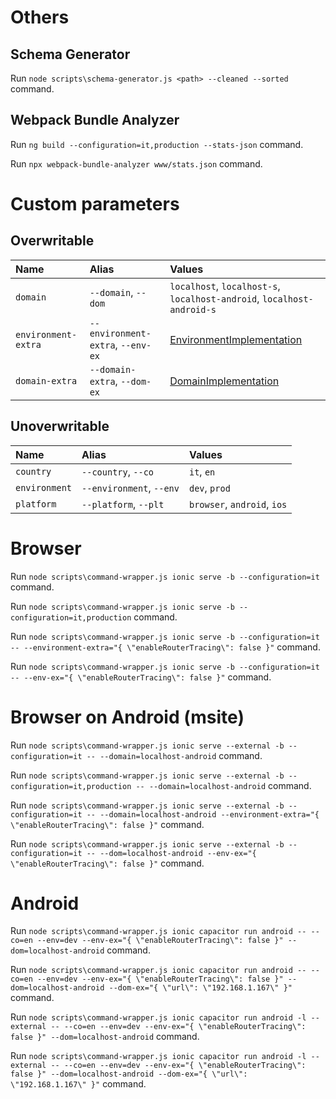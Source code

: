 # Others

## Schema Generator

Run `node scripts\schema-generator.js <path> --cleaned --sorted` command.

## Webpack Bundle Analyzer

Run `ng build --configuration=it,production --stats-json` command.

Run `npx webpack-bundle-analyzer www/stats.json` command.


# Custom parameters

## Overwritable

| Name                | Alias                             | Values                                                                                                |
|:--------------------|:----------------------------------|:------------------------------------------------------------------------------------------------------|
| `domain`            | `--domain`, `--dom`               | `localhost`, `localhost-s`, `localhost-android`, `localhost-android-s`                                |
| `environment-extra` | `--environment-extra`, `--env-ex` | [EnvironmentImplementation](../src/environments/common/implementations/environment.implementation.ts) |
| `domain-extra`      | `--domain-extra`, `--dom-ex`      | [DomainImplementation](../src/domains/common/implementations/domains.implementation.ts)               |

## Unoverwritable

| Name          | Alias                    | Values                      |
|:--------------|:-------------------------|:----------------------------|
| `country`     | `--country`, `--co`      | `it`, `en`                  |
| `environment` | `--environment`, `--env` | `dev`, `prod`               |
| `platform`    | `--platform`, `--plt`    | `browser`, `android`, `ios` |


# Browser

Run `node scripts\command-wrapper.js ionic serve -b --configuration=it` command.

Run `node scripts\command-wrapper.js ionic serve -b --configuration=it,production` command.

Run `node scripts\command-wrapper.js ionic serve -b --configuration=it -- --environment-extra="{ \"enableRouterTracing\": false }"` command.

Run `node scripts\command-wrapper.js ionic serve -b --configuration=it -- --env-ex="{ \"enableRouterTracing\": false }"` command.


# Browser on Android (msite)

Run `node scripts\command-wrapper.js ionic serve --external -b --configuration=it -- --domain=localhost-android` command.

Run `node scripts\command-wrapper.js ionic serve --external -b --configuration=it,production -- --domain=localhost-android` command.

Run `node scripts\command-wrapper.js ionic serve --external -b --configuration=it -- --domain=localhost-android --environment-extra="{ \"enableRouterTracing\": false }"` command.

Run `node scripts\command-wrapper.js ionic serve --external -b --configuration=it -- --dom=localhost-android --env-ex="{ \"enableRouterTracing\": false }"` command.


# Android

Run `node scripts\command-wrapper.js ionic capacitor run android -- --co=en --env=dev --env-ex="{ \"enableRouterTracing\": false }" --dom=localhost-android` command.

Run `node scripts\command-wrapper.js ionic capacitor run android -- --co=en --env=dev --env-ex="{ \"enableRouterTracing\": false }" --dom=localhost-android --dom-ex="{ \"url\": \"192.168.1.167\" }"` command.

Run `node scripts\command-wrapper.js ionic capacitor run android -l --external -- --co=en --env=dev --env-ex="{ \"enableRouterTracing\": false }" --dom=localhost-android` command.

Run `node scripts\command-wrapper.js ionic capacitor run android -l --external -- --co=en --env=dev --env-ex="{ \"enableRouterTracing\": false }" --dom=localhost-android --dom-ex="{ \"url\": \"192.168.1.167\" }"` command.
